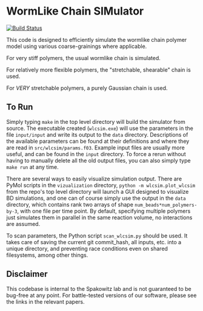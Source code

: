 # WormLike Chain SIMulator

[![Build Status](https://travis-ci.org/brunobeltran/wlcsim.svg?branch=master)](https://travis-ci.org/brunobeltran/wlcsim)

This code is designed to efficiently simulate the wormlike chain polymer model
using various coarse-grainings where applicable.

For very stiff polymers, the usual wormlike chain is simulated.

For relatively more flexible polymers, the "stretchable, shearable" chain is
used.

For *VERY* stretchable polymers, a purely Gaussian chain is used.

## To Run

Simply typing ``make`` in the top level directory will build the simulator
from source. The executable created (``wlcsim.exe``) will use the parameters in
the file ``input/input`` and write its output to the ``data`` directory.
Descriptions of the available parameters can be found at their definitions and
where they are read in ``src/wlcsim/params.f03``. Example input files are
usually more useful, and can be found in the ``input`` directory.
To force a rerun without having to manually delete all the old output files, you
can also simply type ``make run`` at any time.

There are several ways to easily visualize simulation output. There are PyMol
scripts in the ``vizualization`` directory, ``python -m wlcsim.plot_wlcsim``
from the repo's top level directory will launch a GUI designed to visualize BD
simulations, and one can of course simply use the output in the ``data``
directory, which contains rank two arrays of shape
``num_beads*num_polymers-by-3``, with one file per time point. By default,
specifying multiple polymers just simulates them in parallel in the same
reaction volume, no interactions are assumed.

To scan parameters, the Python script ``scan_wlcsim.py`` should be used. It takes
care of saving the current git commit\_hash, all inputs, etc. into a unique
directory, and preventing race conditions even on shared filesystems, among
other things.

## Disclaimer

This codebase is internal to the Spakowitz lab and is not guaranteed to be
bug-free at any point. For battle-tested versions of our software, please see
the links in the relevant papers.
